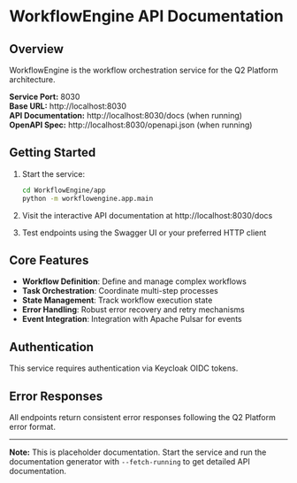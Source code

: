 # WorkflowEngine API Documentation

## Overview

WorkflowEngine is the workflow orchestration service for the Q2 Platform architecture.

**Service Port:** 8030  
**Base URL:** http://localhost:8030  
**API Documentation:** http://localhost:8030/docs (when running)  
**OpenAPI Spec:** http://localhost:8030/openapi.json (when running)

## Getting Started

1. Start the service:
   ```bash
   cd WorkflowEngine/app
   python -m workflowengine.app.main
   ```

2. Visit the interactive API documentation at http://localhost:8030/docs

3. Test endpoints using the Swagger UI or your preferred HTTP client

## Core Features

- **Workflow Definition**: Define and manage complex workflows
- **Task Orchestration**: Coordinate multi-step processes
- **State Management**: Track workflow execution state
- **Error Handling**: Robust error recovery and retry mechanisms
- **Event Integration**: Integration with Apache Pulsar for events

## Authentication

This service requires authentication via Keycloak OIDC tokens.

## Error Responses

All endpoints return consistent error responses following the Q2 Platform error format.

---

**Note:** This is placeholder documentation. Start the service and run the documentation generator with `--fetch-running` to get detailed API documentation.